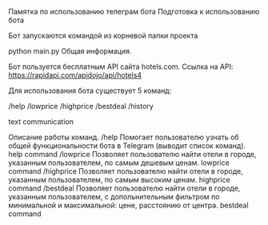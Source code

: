 Памятка по использованию телеграм бота 
Подготовка к использованию бота


Бот запускаются командой из корневой папки проекта

python main.py
Общая информация.

Бот пользуется бесплатным API сайта hotels.com.
Ссылка на API: https://rapidapi.com/apidojo/api/hotels4

Для использования бота существует 5 команд:

/help
/lowprice
/highprice
/bestdeal
/history

text communication


Описание работы команд.
/help
Помогает пользователю узнать об общей функциональности бота в Telegram (выводит список команд).
help command
/lowprice
Позволяет пользователю найти отели в городе, указанным пользователем, по самым дешевым ценам.
lowprice command
/highprice
Позволяет пользователю найти отели в городе, указанным пользователем, по самым высоким ценам.
highprice command
/bestdeal
Позволяет пользователю найти отели в городе, указанным пользователем, с допольнительным фильтром по минимальной и максимальной: цене, расстоянию от центра.
bestdeal command